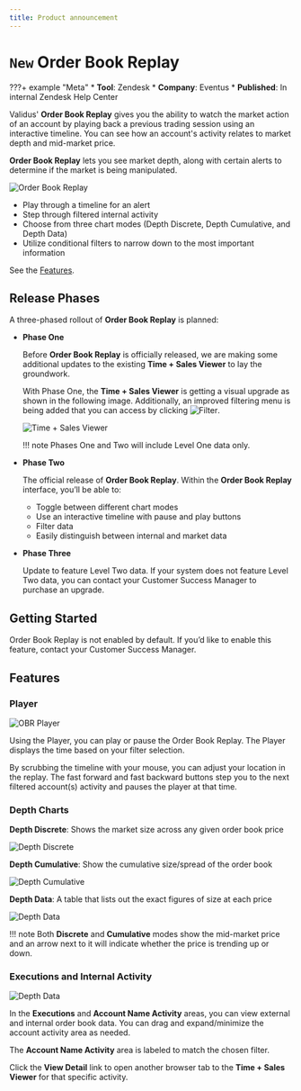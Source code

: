 ```yaml
---
title: Product announcement
---
```


# `New` Order Book Replay

???+ example "Meta"
    * **Tool**: Zendesk
    * **Company**: Eventus
    * **Published**: In internal Zendesk Help Center

Validus' **Order Book Replay** gives you the ability to watch the market action of an account by playing back a previous trading session using an interactive timeline. You can see how an account's activity relates to market depth and mid-market price. 

**Order Book Replay** lets you see market depth, along with certain alerts to determine if the market is being manipulated.

![Order Book Replay](../assets/images/obr.png)

* Play through a timeline for an alert
* Step through filtered internal activity
* Choose from three chart modes (Depth Discrete, Depth Cumulative, and Depth Data)
* Utilize conditional filters to narrow down to the most important information

See the [Features](#features).

## Release Phases

A three-phased rollout of **Order Book Replay** is planned: 

<div class="sessions" markdown>

* **Phase One**
  
    Before **Order Book Replay** is officially released, we are making some additional updates to the existing **Time + Sales Viewer** to lay the groundwork. 
    
    With Phase One, the **Time + Sales Viewer** is getting a visual upgrade as shown in the following image. Additionally, an improved filtering menu is being added that you can access by clicking ![Filter](../assets/images/filter.png). 

    ![Time + Sales Viewer](../assets/images/tns.png)

    !!! note
        Phases One and Two will include Level One data only.

* **Phase Two**

    The official release of **Order Book Replay**. Within the **Order Book Replay** interface, you’ll be able to:

    * Toggle between different chart modes
    * Use an interactive timeline with pause and play buttons
    * Filter data
    * Easily distinguish between internal and market data
  
* **Phase Three**

    Update to feature Level Two data. If your system does not feature Level Two data, you can contact your Customer Success Manager to purchase an upgrade.

</div>

## Getting Started

Order Book Replay is not enabled by default. If you’d like to enable this feature, contact your Customer Success Manager. 

## Features

### Player

![OBR Player](../assets/images/obr-player.png)

Using the Player, you can play or pause the Order Book Replay. The Player displays the time based on your filter selection. 

By scrubbing the timeline with your mouse, you can adjust your location in the replay. The fast forward and fast backward buttons step you to the next filtered account(s) activity and pauses the player at that time. 

### Depth Charts

**Depth Discrete**: Shows the market size across any given order book price

![Depth Discrete](../assets/images/obr-discrete.png)

**Depth Cumulative**: Show the cumulative size/spread of the order book

![Depth Cumulative](../assets/images/obr-cumulative.png)

**Depth Data**: A table that lists out the exact figures of size at each price

![Depth Data](../assets/images/obr-data.png)

!!! note
    Both **Discrete** and **Cumulative** modes show the mid-market price and an arrow next to it will indicate whether the price is trending up or down.

### Executions and Internal Activity

![Depth Data](../assets/images/obr-exlusions.png)

In the **Executions** and **Account Name Activity** areas, you can view external and internal order book data. You can drag and expand/minimize the account activity area as needed. 

The **Account Name Activity** area is labeled to match the chosen filter. 

Click the **View Detail** link to open another browser tab to the **Time + Sales Viewer** for that specific activity.
